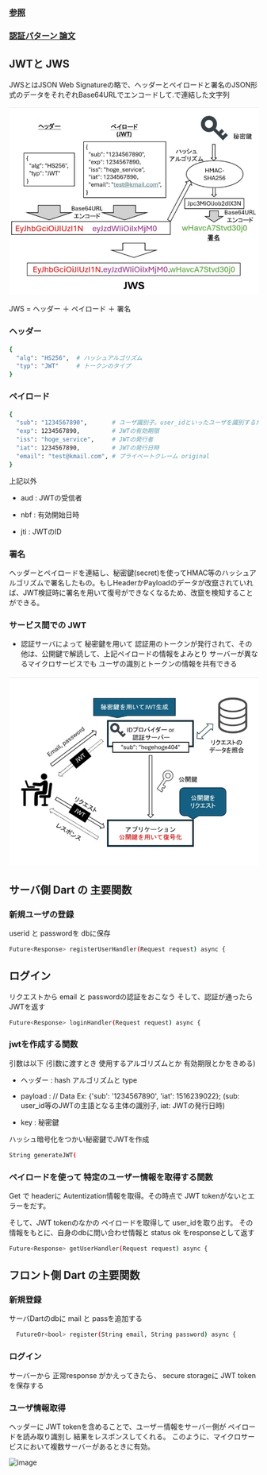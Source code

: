 
### [参照](https://qiita.com/Odatetsu/items/2326575f01a9a460ace4#%E3%83%98%E3%83%83%E3%83%80%E3%83%BC-header)

### [認証パターン 論文](https://iopscience.iop.org/article/10.1088/1742-6596/910/1/012060/pdf)

## JWTと JWS 
JWSとはJSON Web Signatureの略で、ヘッダーとペイロードと署名のJSON形式のデータをそれぞれBase64URLでエンコードして.で連結した文字列

![alt text](assets/jwt.png)

JWS = ヘッダー ＋  ペイロード ＋  署名

###  ヘッダー
```sh
{
  "alg": "HS256",  # ハッシュアルゴリズム
  "typ": "JWT"     # トークンのタイプ
}
```

###  ペイロード
```sh
{
  "sub": "1234567890",       # ユーザ識別子。user_idといったユーザを識別するためのID
  "exp": 1234567890,         # JWTの有効期限
  "iss": "hoge_service",     # JWTの発行者
  "iat": 1234567890,         # JWTの発行日時
  "email": "test@kmail.com", # プライベートクレーム original
}
```

上記以外

- aud  :   JWTの受信者

- nbf  :   有効開始日時

- jti  :   JWTのID


### 署名
ヘッダーとペイロードを連結し、秘密鍵(secret)を使ってHMAC等のハッシュアルゴリズムで署名したもの。もしHeaderかPayloadのデータが改竄されていれば、JWT検証時に署名を用いて復号ができなくなるため、改竄を検知することができる。



###  サービス間での JWT 

-  認証サーバによって 秘密鍵を用いて 認証用のトークンが発行されて、その他は、公開鍵で解読して、上記ペイロードの情報をよみとり
サーバーが異なるマイクロサービスでも ユーザの識別とトークンの情報を共有できる


![alt text](assets/micro.png)


## サーバ側 Dart の  主要関数


###  新規ユーザの登録
userid と passwordを dbに保存
```sh
Future<Response> registerUserHandler(Request request) async {
```

##  ログイン
リクエストから email と passwordの認証をおこなう
そして、認証が通ったら JWTを返す

```sh
Future<Response> loginHandler(Request request) async {
```


### jwtを作成する関数
引数は以下  (引数に渡すとき 使用するアルゴリズムとか 有効期限とかをきめる)

-  ヘッダー :  hash アルゴリズムと type

- payload   :  // Data Ex: {'sub': '1234567890', 'iat': 1516239022};  (sub: user_id等のJWTの主語となる主体の識別子, iat: JWTの発行日時)
  
- key       :  秘密鍵

ハッシュ暗号化をつかい秘密鍵でJWTを作成


```sh
String generateJWT(
```



###  ペイロードを使って 特定のユーザー情報を取得する関数
Get で headerに Autentization情報を取得。その時点で JWT tokenがないとエラーをだす。

そして、JWT tokenのなかの ペイロードを取得して user_idを取り出す。
その情報をもとに、自身のdbに問い合わせ情報と status ok をresponseとして返す


```sh
Future<Response> getUserHandler(Request request) async {
```



##  フロント側 Dart の主要関数

### 新規登録
サーバDartのdbに mail と passを追加する

```sh
  FutureOr<bool> register(String email, String password) async {
```

### ログイン
サーバーから 正常response がかえってきたら、
secure storageに JWT token を保存する


###  ユーザ情報取得

ヘッダーに JWT tokenを含めることで、ユーザー情報をサーバー側が ペイロードを読み取り識別し
結果をレスポンスしてくれる。
このように、マイクロサービスにおいて複数サーバーがあるときに有効。



![image](https://github.com/rensawamo/dart_jwt_auth/assets/106803080/521b1094-ec73-404e-b6ca-514d2df42ba3)







